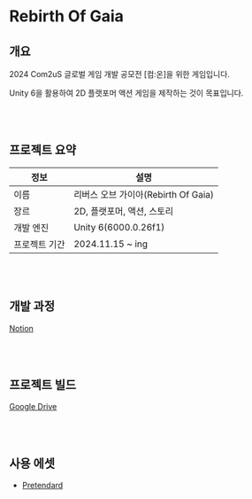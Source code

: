 # Rebirth Of Gaia

## 개요
2024 Com2uS 글로벌 게임 개발 공모전 \[컴:온]을 위한 게임입니다.    

Unity 6을 활용하여 2D 플랫포머 액션 게임을 제작하는 것이 목표입니다.

<br></br>

## 프로젝트 요약

|정보|설명|
|----|----|
|이름|리버스 오브 가이아(Rebirth Of Gaia)|
|장르|2D, 플랫포머, 액션, 스토리|
|개발 엔진|Unity 6(6000.0.26f1)|
|프로젝트 기간| 2024.11.15 ~ ing|

<br></br>

## 개발 과정

[Notion](https://satin-mint-d68.notion.site/2024-13f38daa31cd80fc97f3c6207f951708)

<br></br>

## 프로젝트 빌드

[Google Drive](https://drive.google.com/drive/folders/1tfnY8obo7gRRZUnY-J-_eZ58KSuMA60o)

<br></br>

## 사용 에셋

* [Pretendard](https://github.com/orioncactus/pretendard/blob/main/LICENSE)
